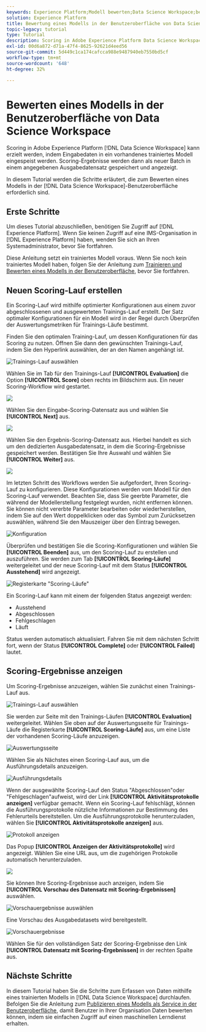 ```yaml
---
keywords: Experience Platform;Modell bewerten;Data Science Workspace;beliebte Themen;ui;Scoring-Lauf;Scoring-Ergebnisse
solution: Experience Platform
title: Bewertung eines Modells in der Benutzeroberfläche von Data Science Workspace
topic-legacy: tutorial
type: Tutorial
description: Scoring in Adobe Experience Platform Data Science Workspace kann durch Einspeisung von Eingabedaten in ein vorhandenes trainiertes Modell erreicht werden. Scoring-Ergebnisse werden dann als neuer Batch in einem angegebenen Ausgabedatensatz gespeichert und angezeigt.
exl-id: 00d6a872-d71a-47f4-8625-92621d4eed56
source-git-commit: 5d449c1ca174cafcca988e9487940eb7550bd5cf
workflow-type: tm+mt
source-wordcount: '648'
ht-degree: 32%

---
```


# Bewerten eines Modells in der Benutzeroberfläche von Data Science Workspace

Scoring in Adobe Experience Platform [!DNL Data Science Workspace] kann erzielt werden, indem Eingabedaten in ein vorhandenes trainiertes Modell eingespeist werden. Scoring-Ergebnisse werden dann als neuer Batch in einem angegebenen Ausgabedatensatz gespeichert und angezeigt.

In diesem Tutorial werden die Schritte erläutert, die zum Bewerten eines Modells in der [!DNL Data Science Workspace]-Benutzeroberfläche erforderlich sind.

## Erste Schritte

Um dieses Tutorial abzuschließen, benötigen Sie Zugriff auf [!DNL Experience Platform]. Wenn Sie keinen Zugriff auf eine IMS-Organisation in [!DNL Experience Platform] haben, wenden Sie sich an Ihren Systemadministrator, bevor Sie fortfahren.

Diese Anleitung setzt ein trainiertes Modell voraus. Wenn Sie noch kein trainiertes Modell haben, folgen Sie der Anleitung zum [Trainieren und Bewerten eines Modells in der Benutzeroberfläche](./train-evaluate-model-ui.md), bevor Sie fortfahren.

## Neuen Scoring-Lauf erstellen

Ein Scoring-Lauf wird mithilfe optimierter Konfigurationen aus einem zuvor abgeschlossenen und ausgewerteten Trainings-Lauf erstellt. Der Satz optimaler Konfigurationen für ein Modell wird in der Regel durch Überprüfen der Auswertungsmetriken für Trainings-Läufe bestimmt.

Finden Sie den optimalen Training-Lauf, um dessen Konfigurationen für das Scoring zu nutzen. Öffnen Sie dann den gewünschten Trainings-Lauf, indem Sie den Hyperlink auswählen, der an den Namen angehängt ist.

![Trainings-Lauf auswählen](../images/models-recipes/score/select-run.png)

Wählen Sie im Tab für den Trainings-Lauf **[!UICONTROL Evaluation]** die Option **[!UICONTROL Score]** oben rechts im Bildschirm aus. Ein neuer Scoring-Workflow wird gestartet.

![](../images/models-recipes/score/training_run_overview.png)

Wählen Sie den Eingabe-Scoring-Datensatz aus und wählen Sie **[!UICONTROL Next]** aus.

![](../images/models-recipes/score/scoring_input.png)

Wählen Sie den Ergebnis-Scoring-Datensatz aus. Hierbei handelt es sich um den dedizierten Ausgabedatensatz, in dem die Scoring-Ergebnisse gespeichert werden. Bestätigen Sie Ihre Auswahl und wählen Sie **[!UICONTROL Weiter]** aus.

![](../images/models-recipes/score/scoring_results.png)

Im letzten Schritt des Workflows werden Sie aufgefordert, Ihren Scoring-Lauf zu konfigurieren. Diese Konfigurationen werden vom Modell für den Scoring-Lauf verwendet.
Beachten Sie, dass Sie geerbte Parameter, die während der Modellerstellung festgelegt wurden, nicht entfernen können. Sie können nicht vererbte Parameter bearbeiten oder wiederherstellen, indem Sie auf den Wert doppelklicken oder das Symbol zum Zurücksetzen auswählen, während Sie den Mauszeiger über den Eintrag bewegen.

![Konfiguration](../images/models-recipes/score/configuration.png)

Überprüfen und bestätigen Sie die Scoring-Konfigurationen und wählen Sie **[!UICONTROL Beenden]** aus, um den Scoring-Lauf zu erstellen und auszuführen. Sie werden zum Tab **[!UICONTROL Scoring-Läufe]** weitergeleitet und der neue Scoring-Lauf mit dem Status **[!UICONTROL Ausstehend]** wird angezeigt.

![Registerkarte &quot;Scoring-Läufe&quot;](../images/models-recipes/score/scoring_runs_tab.png)

Ein Scoring-Lauf kann mit einem der folgenden Status angezeigt werden:
- Ausstehend
- Abgeschlossen
- Fehlgeschlagen
- Läuft

Status werden automatisch aktualisiert. Fahren Sie mit dem nächsten Schritt fort, wenn der Status **[!UICONTROL Complete]** oder **[!UICONTROL Failed]** lautet.

## Scoring-Ergebnisse anzeigen

Um Scoring-Ergebnisse anzuzeigen, wählen Sie zunächst einen Trainings-Lauf aus.

![Trainings-Lauf auswählen](../images/models-recipes/score/select-run.png)

Sie werden zur Seite mit den Trainings-Läufen **[!UICONTROL Evaluation]** weitergeleitet. Wählen Sie oben auf der Auswertungsseite für Trainings-Läufe die Registerkarte **[!UICONTROL Scoring-Läufe]** aus, um eine Liste der vorhandenen Scoring-Läufe anzuzeigen.

![Auswertungsseite](../images/models-recipes/score/view_scoring_runs.png)

Wählen Sie als Nächstes einen Scoring-Lauf aus, um die Ausführungsdetails anzuzeigen.

![Ausführungsdetails](../images/models-recipes/score/view_details.png)

Wenn der ausgewählte Scoring-Lauf den Status &quot;Abgeschlossen&quot;oder &quot;Fehlgeschlagen&quot;aufweist, wird der Link **[!UICONTROL Aktivitätsprotokolle anzeigen]** verfügbar gemacht. Wenn ein Scoring-Lauf fehlschlägt, können die Ausführungsprotokolle nützliche Informationen zur Bestimmung des Fehlerurteils bereitstellen. Um die Ausführungsprotokolle herunterzuladen, wählen Sie **[!UICONTROL Aktivitätsprotokolle anzeigen]** aus.

![Protokoll anzeigen](../images/models-recipes/score/view_logs.png)

Das Popup **[!UICONTROL Anzeigen der Aktivitätsprotokolle]** wird angezeigt. Wählen Sie eine URL aus, um die zugehörigen Protokolle automatisch herunterzuladen.

![](../images/models-recipes/score/activity_logs.png)

Sie können Ihre Scoring-Ergebnisse auch anzeigen, indem Sie **[!UICONTROL Vorschau des Datensatz mit Scoring-Ergebnissen]** auswählen.

![Vorschauergebnisse auswählen](../images/models-recipes/score/view_results.png)

Eine Vorschau des Ausgabedatasets wird bereitgestellt.

![Vorschauergebnisse](../images/models-recipes/score/preview_results.png)

Wählen Sie für den vollständigen Satz der Scoring-Ergebnisse den Link **[!UICONTROL Datensatz mit Scoring-Ergebnissen]** in der rechten Spalte aus.

## Nächste Schritte

In diesem Tutorial haben Sie die Schritte zum Erfassen von Daten mithilfe eines trainierten Modells in [!DNL Data Science Workspace] durchlaufen. Befolgen Sie die Anleitung zum [Publizieren eines Modells als Service in der Benutzeroberfläche](./publish-model-service-ui.md), damit Benutzer in Ihrer Organisation Daten bewerten können, indem sie einfachen Zugriff auf einen maschinellen Lerndienst erhalten.
